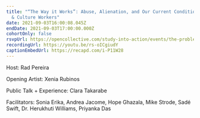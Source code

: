 ```yaml
---
title: "“The Way it Works”: Abuse, Alienation, and Our Current Condition as Arts
  & Culture Workers"
date: 2021-09-03T16:00:08.045Z
endDate: 2021-09-03T17:00:00.000Z
cohortOnly: false
rsvpUrl: https://opencollective.com/study-into-action/events/the-problem-clara-takarabe-4e439c7f
recordingUrl: https://youtu.be/rs-oICgiudY
captionEmbedUrl: https://recapd.com/i-P11W28
---
```

Host: Rad Pereira

Opening Artist: Xenia Rubinos

Public Talk + Experience: Clara Takarabe

Facilitators: Sonia Erika, Andrea Jacome, Hope Ghazala, Mike Strode, Sadé Swift, Dr. Herukhuti Williams, Priyanka Das
